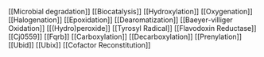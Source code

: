 [[Microbial degradation]]
[[Biocatalysis]]
[[Hydroxylation]]
[[Oxygenation]]
[[Halogenation]]
[[Epoxidation]]
[[Dearomatization]]
[[Baeyer-villiger Oxidation]]
[[(Hydro)peroxide]]
[[Tyrosyl Radical]]
[[Flavodoxin Reductase]]
[[Cj0559]]
[[Fqrb]]
[[Carboxylation]]
[[Decarboxylation]]
[[Prenylation]]
[[Ubid]]
[[Ubix]]
[[Cofactor Reconstitution]]
